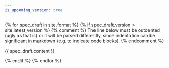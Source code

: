 ```yaml
---
is_upcoming_version: true
---
```

{% for spec_draft in site.format %}
  {% if spec_draft.version > site.latest_version %}
    {% comment %}
      The line below must be outdented (ugly as that is) or it will be parsed
      differently, since indentation can be significant in markdown (e.g. to
      indicate code blocks).
    {% endcomment %}

{{ spec_draft.content }}

  {% endif %}
{% endfor %}
